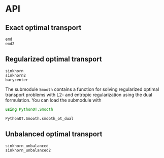 # API

## Exact optimal transport

```@docs
emd
emd2
```

## Regularized optimal transport

```@docs
sinkhorn
sinkhorn2
barycenter
```

The submodule `Smooth` contains a function for solving regularized optimal
transport problems with L2- and entropic regularization using the dual
formulation. You can load the submodule with
```julia
using PythonOT.Smooth
```

```@docs
PythonOT.Smooth.smooth_ot_dual
```

## Unbalanced optimal transport

```@docs
sinkhorn_unbalanced
sinkhorn_unbalanced2
```
